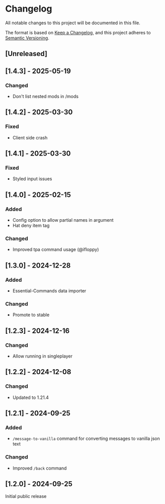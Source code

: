 # Changelog
All notable changes to this project will be documented in this file.

The format is based on [Keep a Changelog](https://keepachangelog.com/en/1.0.0/),
and this project adheres to [Semantic Versioning](https://semver.org/spec/v2.0.0.html).

## [Unreleased]

## [1.4.3] - 2025-05-19
### Changed
- Don't list nested mods in /mods

## [1.4.2] - 2025-03-30
### Fixed
- Client side crash

## [1.4.1] - 2025-03-30
### Fixed
- Styled input issues

## [1.4.0] - 2025-02-15
### Added
- Config option to allow partial names in argument
- Hat deny item tag

### Changed
- Improved tpa command usage (@ifloppy)

## [1.3.0] - 2024-12-28
### Added
- Essential-Commands data importer

### Changed
- Promote to stable

## [1.2.3] - 2024-12-16
### Changed
- Allow running in singleplayer

## [1.2.2] - 2024-12-08
### Changed
- Updated to 1.21.4

## [1.2.1] - 2024-09-25
### Added
- `/message-to-vanilla` command for converting messages to vanilla json text

### Changed
- Improved `/back` command


## [1.2.0] - 2024-09-25
Initial public release